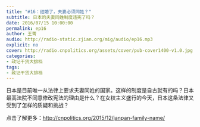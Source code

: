 ```yaml
---
title: "#16：结婚了，夫妻必须同姓？"
subtitle: 日本的夫妻同姓制度违宪了吗？
date: 2016/07/15 10:00:00
permalink: ep16
author: 王菁
audio: http://radio-static.zjian.org/mig/audio/ep16.mp3
explicit: no
cover: http://radio.cnpolitics.org/assets/cover/pub-cover1400-v1.0.jpg
categories:
- 政记干货大排档
tags:
- 政记干货大排档
---
```


日本是目前唯一从法律上要求夫妻同姓的国家。这样的制度是自古就有的吗？日本最高法院不同意修改宪法的理由是什么？在女权主义盛行的今天，日本这条法律又受到了怎样的质疑和挑战？

点击了解更多：<http://cnpolitics.org/2015/12/janpan-family-name/>
